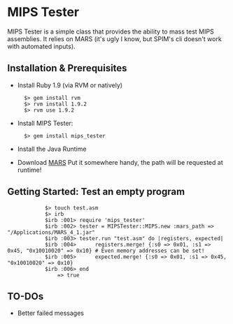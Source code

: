 # MIPS Tester
MIPS Tester is a simple class that provides the ability to mass test MIPS assemblies.
It relies on MARS (it's ugly I know, but SPIM's cli doesn't work with automated inputs).

## Installation & Prerequisites

* Install Ruby 1.9 (via RVM or natively)

        $> gem install rvm
        $> rvm install 1.9.2
        $> rvm use 1.9.2

* Install MIPS Tester:

        $> gem install mips_tester

* Install the Java Runtime

* Download [MARS](http://courses.missouristate.edu/KenVollmar/MARS/)
	Put it somewhere handy, the path will be requested at runtime!

## Getting Started: Test an empty program

				$> touch test.asm
				$> irb
				$irb :001> require 'mips_tester'
				$irb :002> tester = MIPSTester::MIPS.new :mars_path => "/Applications/MARS_4_1.jar"
				$irb :003> tester.run "test.asm" do |registers, expected|
				$irb :004>		registers.merge! {:s0 => 0x01, :s1 => 0x45, "0x10010020" => 0x10} # Even memory addresses can be set!
				$irb :005>		expected.merge! {:s0 => 0x01, :s1 => 0x45, "0x10010020" => 0x10}
				$irb :006> end
					=> true
					
## TO-DOs
* Better failed messages
